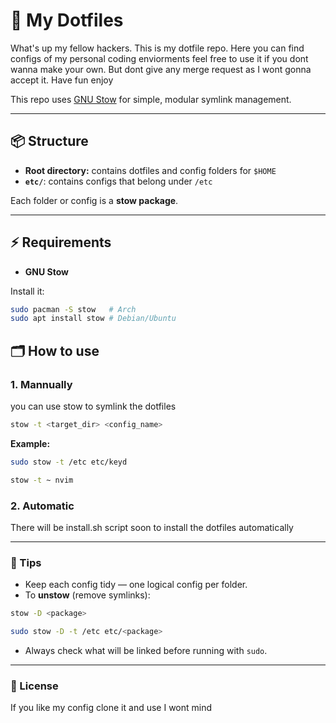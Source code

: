 # 📂 My Dotfiles

What's up my fellow hackers. This is my dotfile repo. Here you can find configs of my personal coding enviorments feel free to use it if you dont wanna make your own. But dont give any merge request as I wont gonna accept it. Have fun enjoy

This repo uses [GNU Stow](https://www.gnu.org/software/stow/) for simple, modular symlink management.

---

## 📦 Structure

- **Root directory:** contains dotfiles and config folders for `$HOME` 
- **`etc/`**: contains configs that belong under `/etc` 

Each folder or config is a **stow package**.

---

## ⚡ Requirements

- **GNU Stow**

Install it:  
```bash
sudo pacman -S stow   # Arch
sudo apt install stow # Debian/Ubuntu
```
## 🗂️ How to use

### 1. Mannually
you can use stow to symlink the dotfiles

```bash
stow -t <target_dir> <config_name>
```

**Example:**
```bash
sudo stow -t /etc etc/keyd
```

```bash
stow -t ~ nvim
```
### 2. Automatic
There will be install.sh script soon to install the dotfiles automatically

---

### 📌 Tips

- Keep each config tidy — one logical config per folder.
- To **unstow** (remove symlinks):

```bash
stow -D <package>
```
```bash
sudo stow -D -t /etc etc/<package>
```
- Always check what will be linked before running with `sudo`.

---

### 🫧 License

If you like my config clone it and use I wont mind
